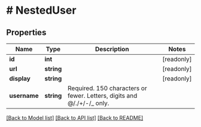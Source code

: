 # # NestedUser

## Properties

Name | Type | Description | Notes
------------ | ------------- | ------------- | -------------
**id** | **int** |  | [readonly]
**url** | **string** |  | [readonly]
**display** | **string** |  | [readonly]
**username** | **string** | Required. 150 characters or fewer. Letters, digits and @/./+/-/_ only. |

[[Back to Model list]](../../README.md#models) [[Back to API list]](../../README.md#endpoints) [[Back to README]](../../README.md)
